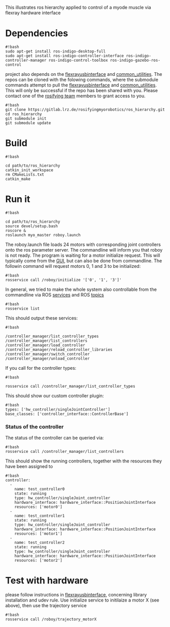 This illustrates ros hierarchy applied to control of a myode muscle via flexray hardware interface
# Dependencies #

```
#!bash
sudo apt-get install ros-indigo-desktop-full
sudo apt-get install ros-indigo-controller-interface ros-indigo-controller-manager ros-indigo-control-toolbox ros-indigo-gazebo-ros-control
```
project also depends on the [flexrayusbinterface](https://gitlab.lrz.de/rosifyingmyorobotics/flexrayusbinterface) and [common_utilities](https://gitlab.lrz.de/letrend/common_utilities).
The repos can be cloned with the folowing commands, where the submodule commands attempt to pull the [flexrayusbinterface](https://gitlab.lrz.de/rosifyingmyorobotics/flexrayusbinterface) and [common_utilities](https://gitlab.lrz.de/letrend/common_utilities).
This will only be successful if the repo has been shared with you. Please contact one of the [rosifying team](https://devanthro.atlassian.net/wiki/display/RM/ROSifying+Myorobotics+Development) members to grant access to you.
```
#!bash
git clone https://gitlab.lrz.de/rosifyingmyorobotics/ros_hierarchy.git
cd ros_hierarchy
git submodule init
git submodule update
```

# Build #

```
#!bash

cd path/to/ros_hierarchy
catkin_init_workspace
rm CMakeLists.txt
catkin_make
```

# Run it #
```
#!bash

cd path/to/ros_hierarchy
source devel/setup.bash
roscore &
roslaunch myo_master roboy.launch
```
The roboy.launch file loads 24 motors with corresponding joint controllers onto the ros parameter server. 
The commandline will inform you that roboy is not ready. The program is waiting for a motor initialize request.
This will typically come from the [GUI](https://devanthro.atlassian.net/wiki/display/RGIR/Roboy+GUI+in+ROS+Home), but can also be 
done from commandline. The followin command will request motors 0, 1 and 3 to be initialized:
```
#!bash
rosservice call /roboy/initialize '['0', '1', '3']'
```
In general, we tried to make the whole system also controllable from the commandline via ROS [services](http://wiki.ros.org/rosservice) 
and ROS [topics](http://wiki.ros.org/rostopic)
```
#!bash
rosservice list
```
This should output these services:
```
#!bash

/controller_manager/list_controller_types
/controller_manager/list_controllers
/controller_manager/load_controller
/controller_manager/reload_controller_libraries
/controller_manager/switch_controller
/controller_manager/unload_controller
```
If you call for the controller types:
```
#!bash

rosservice call /controller_manager/list_controller_types
```
This should show our custom controller plugin:
```
#!bash
types: ['hw_controller/singleJointController']
base_classes: ['controller_interface::ControllerBase']
```

### Status of the controller ###
The status of the controller can be queried via:
```
#!bash
rosservice call /controller_manager/list_controllers
```
This should show the running controllers, together with the resources they have been assigned to
```
#!bash
controller: 
  - 
    name: test_controller0
    state: running
    type: hw_controller/singleJoint_controller
    hardware_interface: hardware_interface::PositionJointInterface
    resources: ['motor0']
  - 
    name: test_controller1
    state: running
    type: hw_controller/singleJoint_controller
    hardware_interface: hardware_interface::PositionJointInterface
    resources: ['motor1']
  - 
    name: test_controller2
    state: running
    type: hw_controller/singleJoint_controller
    hardware_interface: hardware_interface::PositionJointInterface
    resources: ['motor2']

```

# Test with hardware #
please follow instructions in [flexrayusbinterface](https://gitlab.lrz.de/rosifyingmyorobotics/flexrayusbinterface), concerning library installation and udev rule.
Use initialize service to initilaize a motor X (see above), then use the trajectory service
```
#!bash
rosservice call /roboy/trajectory_motorX
```